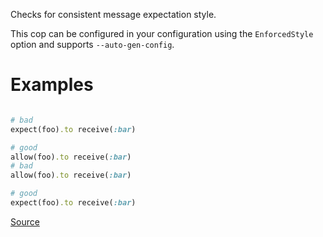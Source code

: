 
Checks for consistent message expectation style.

This cop can be configured in your configuration using the
`EnforcedStyle` option and supports `--auto-gen-config`.

# Examples

```ruby

# bad
expect(foo).to receive(:bar)

# good
allow(foo).to receive(:bar)
# bad
allow(foo).to receive(:bar)

# good
expect(foo).to receive(:bar)
```

[Source](http://www.rubydoc.info/gems/rubocop/RuboCop/Cop/RSpec/MessageExpectation)